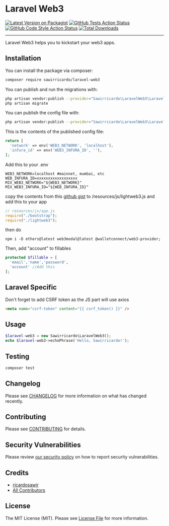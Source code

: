 # Laravel Web3

[![Latest Version on Packagist](https://img.shields.io/packagist/v/sawirricardo/laravel-web3.svg?style=flat-square)](https://packagist.org/packages/sawirricardo/laravel-web3)
[![GitHub Tests Action Status](https://img.shields.io/github/workflow/status/sawirricardo/laravel-web3/run-tests?label=tests)](https://github.com/sawirricardo/laravel-web3/actions?query=workflow%3Arun-tests+branch%3Amain)
[![GitHub Code Style Action Status](https://img.shields.io/github/workflow/status/sawirricardo/laravel-web3/Check%20&%20fix%20styling?label=code%20style)](https://github.com/sawirricardo/laravel-web3/actions?query=workflow%3A"Check+%26+fix+styling"+branch%3Amain)
[![Total Downloads](https://img.shields.io/packagist/dt/sawirricardo/laravel-web3.svg?style=flat-square)](https://packagist.org/packages/sawirricardo/laravel-web3)

---

Laravel Web3 helps you to kickstart your web3 apps.

<!-- ## Support us -->

## Installation

You can install the package via composer:

```bash
composer require sawirricardo/laravel-web3
```

You can publish and run the migrations with:

```bash
php artisan vendor:publish --provider="Sawirricardo\LaravelWeb3\LaravelWeb3ServiceProvider" --tag="laravel-web3-migrations"
php artisan migrate
```

You can publish the config file with:

```bash
php artisan vendor:publish --provider="Sawirricardo\LaravelWeb3\LaravelWeb3ServiceProvider" --tag="laravel-web3-config"
```

This is the contents of the published config file:

```php
return [
  'network' => env('WEB3_NETWORK', 'localhost'),
  'infura_id' => env('WEB3_INFURA_ID', ''),
];
```

Add this to your .env

```env
WEB3_NETWORK=localhost #mainnet, mumbai, etc
WEB_INFURA_ID=xxxxxxxxxxxxxxxxxx
MIX_WEB3_NETWORK="${WEB3_NETWORK}"
MIX_WEB3_INFURA_ID="${WEB_INFURA_ID}"
```

copy the contents from this [github gist](https://gist.github.com/sawirricardo/cb8c34c0eec1069585586a423c3b62e9)
to /resources/js/lightweb3.js
and add this to your app

```js
// resources/js/app.js
require("./bootstrap");
require("./lightweb3");
```

then do

```
npm i -D ethers@latest web3modal@latest @walletconnect/web3-provider;
```

Then, add "account" to fillables

```php
protected $fillable = [
  'email','name','password',
  'account' //Add this
];
```

## Laravel Specific

Don't forget to add CSRF token as the JS part will use axios

```html
<meta name="csrf-token" content="{{ csrf_token() }}" />
```

## Usage

```php
$laravel-web3 = new Sawirricardo\LaravelWeb3();
echo $laravel-web3->echoPhrase('Hello, Sawirricardo!');
```

## Testing

```bash
composer test
```

## Changelog

Please see [CHANGELOG](CHANGELOG.md) for more information on what has changed recently.

## Contributing

Please see [CONTRIBUTING](.github/CONTRIBUTING.md) for details.

## Security Vulnerabilities

Please review [our security policy](../../security/policy) on how to report security vulnerabilities.

## Credits

-   [ricardosawir](https://github.com/sawirricardo)
-   [All Contributors](../../contributors)

## License

The MIT License (MIT). Please see [License File](LICENSE.md) for more information.
